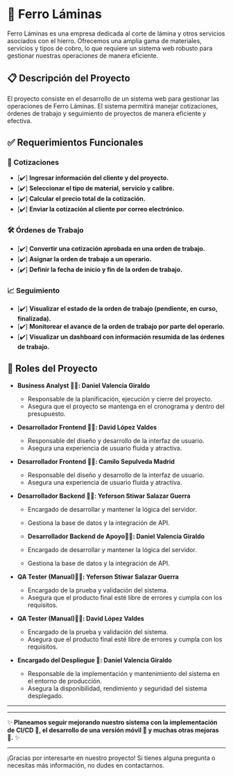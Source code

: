 # 🚀 Ferro Láminas

Ferro Láminas es una empresa dedicada al corte de lámina y otros servicios asociados con el hierro. Ofrecemos una amplia gama de materiales, servicios y tipos de cobro, lo que requiere un sistema web robusto para gestionar nuestras operaciones de manera eficiente.

## 📋 Descripción del Proyecto

El proyecto consiste en el desarrollo de un sistema web para gestionar las operaciones de Ferro Láminas. El sistema permitirá manejar cotizaciones, órdenes de trabajo y seguimiento de proyectos de manera eficiente y efectiva.

## ✅ Requerimientos Funcionales

### 💼 Cotizaciones
- [✔️] **Ingresar información del cliente y del proyecto.**
- [✔️] **Seleccionar el tipo de material, servicio y calibre.**
- [✔️] **Calcular el precio total de la cotización.**
- [✔️] **Enviar la cotización al cliente por correo electrónico.**

### 🛠 Órdenes de Trabajo
- [✔️] **Convertir una cotización aprobada en una orden de trabajo.**
- [✔️] **Asignar la orden de trabajo a un operario.**
- [✔️] **Definir la fecha de inicio y fin de la orden de trabajo.**

### 📈 Seguimiento
- [✔️] **Visualizar el estado de la orden de trabajo (pendiente, en curso, finalizada).**
- [✔️] **Monitorear el avance de la orden de trabajo por parte del operario.**
- [✔️] **Visualizar un dashboard con información resumida de las órdenes de trabajo.**

## 👥 Roles del Proyecto

- **Business Analyst 👨‍💼: Daniel Valencia Giraldo**
  - Responsable de la planificación, ejecución y cierre del proyecto. 
  - Asegura que el proyecto se mantenga en el cronograma y dentro del presupuesto.

- **Desarrollador Frontend 👩‍💻: David López Valdes**
  - Responsable del diseño y desarrollo de la interfaz de usuario.
  - Asegura una experiencia de usuario fluida y atractiva.

- **Desarrollador Frontend 👩‍💻: Camilo Sepulveda Madrid**
  - Responsable del diseño y desarrollo de la interfaz de usuario.
  - Asegura una experiencia de usuario fluida y atractiva.

- **Desarrollador Backend 👨‍💻: Yeferson Stiwar Salazar Guerra**
  - Encargado de desarrollar y mantener la lógica del servidor.
  - Gestiona la base de datos y la integración de API.

  - **Desarrollador Backend de Apoyo👨‍💻: Daniel Valencia Giraldo**
  - Encargado de desarrollar y mantener la lógica del servidor.
  - Gestiona la base de datos y la integración de API.
    
- **QA Tester (Manual)🕵️‍♂️: Yeferson Stiwar Salazar Guerra**
  - Encargado de la prueba y validación del sistema.
  - Asegura que el producto final esté libre de errores y cumpla con los requisitos.

- **QA Tester (Manual)🕵️‍♂️: David López Valdes**
  - Encargado de la prueba y validación del sistema.
  - Asegura que el producto final esté libre de errores y cumpla con los requisitos.
    
- **Encargado del Despliegue 🚀: Daniel Valencia Giraldo**
  - Responsable de la implementación y mantenimiento del sistema en el entorno de producción.
  - Asegura la disponibilidad, rendimiento y seguridad del sistema desplegado.
---

---

✨ **Planeamos seguir mejorando nuestro sistema con la implementación de CI/CD 🤖, el desarrollo de una versión móvil 📱 y muchas otras mejoras 🚀.** ✨

---

¡Gracias por interesarte en nuestro proyecto! Si tienes alguna pregunta o necesitas más información, no dudes en contactarnos.

